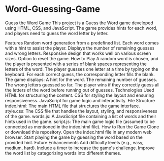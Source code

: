 # Word-Guessing-Game
Guess the Word Game
This project is a Guess the Word game developed using HTML, CSS, and JavaScript. The game provides hints for each word, and players need to guess the word letter by letter.

Features
Random word generation from a predefined list.
Each word comes with a hint to assist the player.
Displays the number of remaining guesses and wrong letters.
Responsive design that works well on various screen sizes.
Option to reset the game.
How to Play
A random word is chosen, and the player is presented with a series of blank spaces representing the letters of the word.
The player guesses one letter at a time by typing on the keyboard.
For each correct guess, the corresponding letter fills the blank.
The game displays:
A hint for the word.
The remaining number of guesses.
The wrong letters guessed so far.
The player wins if they correctly guess all the letters of the word before running out of guesses.
Technologies Used
HTML for structuring the content.
CSS for styling the layout and ensuring responsiveness.
JavaScript for game logic and interactivity.
File Structure
index.html: The main HTML file that structures the game interface.
style.css: The CSS file that handles the layout, styling, and responsiveness of the game.
words.js: A JavaScript file containing a list of words and their hints used in the game.
script.js: The main game logic file (assumed to be connected as mentioned in the index.html file).
How to Run the Game
Clone or download this repository.
Open the index.html file in any modern web browser.
Start playing the game by guessing the word based on the provided hint.
Future Enhancements
Add difficulty levels (e.g., easy, medium, hard).
Include a timer to increase the game's challenge.
Improve the word list by categorizing words into different themes.
